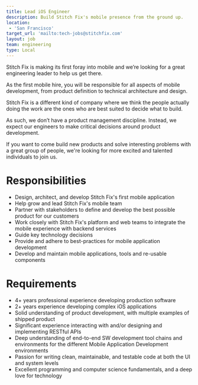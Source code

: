 ```yaml
---
title: Lead iOS Engineer
description: Build Stitch Fix's mobile presence from the ground up.
location:
 - 'San Francisco'
target_url: 'mailto:tech-jobs@stitchfix.com'
layout: job
team: engineering
type: Local
---
```


Stitch Fix is making its first foray into mobile and we’re looking for a great engineering leader to help us get there.

As the first mobile hire, you will be responsible for all aspects of mobile development, from product definition to technical architecture and design.

Stitch Fix is a different kind of company where we think the people actually doing the work are the ones who are best suited to decide what to build.

As such, we don’t have a product management discipline. Instead, we expect our engineers to make critical decisions around product development.

If you want to come build new products and solve interesting problems with a great group of people, we're looking for more excited and talented individuals to join us.

# Responsibilities

- Design, architect, and develop Stitch Fix's first mobile application
- Help grow and lead Stitch Fix's mobile team
- Partner with stakeholders to define and develop the best possible product for our customers
- Work closely with Stitch Fix's platform and web teams to integrate the mobile experience with backend services
- Guide key technology decisions
- Provide and adhere to best-practices for mobile application development
- Develop and maintain mobile applications, tools and re-usable components

# Requirements

- 4+ years professional experience developing production software
- 2+ years experience developing complex iOS applications
- Solid understanding of product development, with multiple examples of shipped product
- Significant experience interacting with and/or designing and implementing RESTful APIs
- Deep understanding of end-to-end SW development tool chains and environments for the different Mobile Application Development environments
- Passion for writing clean, maintainable, and testable code at both the UI and system levels
- Excellent programming and computer science fundamentals, and a deep love for technology
